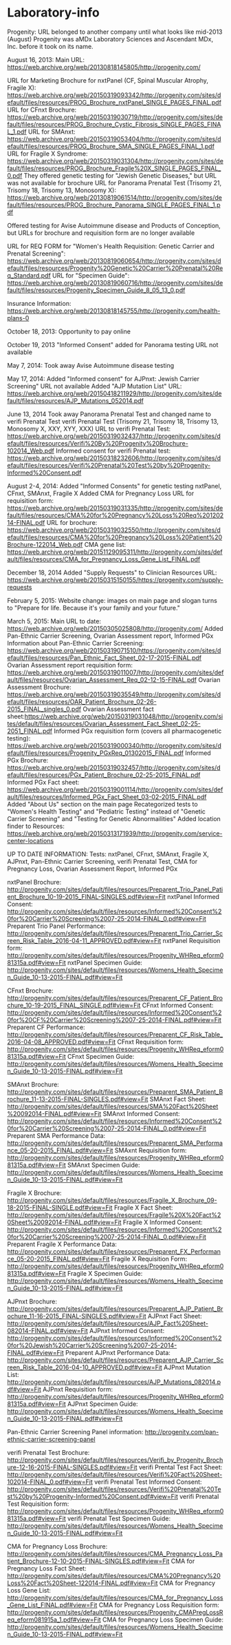 # Laboratory-info

Progenity:
URL belonged to another company until what looks like mid-2013 (August)
Progenity was aMDx Laboratory Sciences and Ascendant MDx, Inc. before it took on its name.


August 16, 2013: 
Main URL: https://web.archive.org/web/20130818145805/http://progenity.com/

URL for Marketing Brochure for nxtPanel (CF, Spinal Muscular Atrophy, Fragile X): https://web.archive.org/web/20150319093342/http://progenity.com/sites/default/files/resources/PROG_Brochure_nxtPanel_SINGLE_PAGES_FINAL.pdf
URL for CFnxt Brochure: https://web.archive.org/web/20150319030719/http://progenity.com/sites/default/files/resources/PROG_Brochure_Cystic_Fibrosis_SINGLE_PAGES_FINAL_1.pdf
URL for SMAnxt: https://web.archive.org/web/20150319053404/http://progenity.com/sites/default/files/resources/PROG_Brochure_SMA_SINGLE_PAGES_FINAL_1.pdf
URL for Fragile X Syndrome: https://web.archive.org/web/20150319031304/http://progenity.com/sites/default/files/resources/PROG_Brochure_Fragile%20X_SINGLE_PAGES_FINAL_0.pdf
They offered genetic testing for "Jewish Genetic Diseases," but URL was not available for brochure
URL for Panorama Prenatal Test (Trisomy 21, Trisomy 18, Trisomy 13, Monosomy X): https://web.archive.org/web/20130819061514/http://progenity.com/sites/default/files/resources/PROG_Brochure_Panorama_SINGLE_PAGES_FINAL_1.pdf

Offered testing for Avise Autoimmune disease and Products of Conception, but URLs for brochure and requisition form are no longer available

URL for REQ FORM for "Women's Health Requisition: Genetic Carrier and Prenatal Screening": https://web.archive.org/web/20130819060654/http://progenity.com/sites/default/files/resources/Progenity%20Genetic%20Carrier%20Prenatal%20Req_Standard.pdf
URL for "Specimen Guide": https://web.archive.org/web/20130819060716/http://progenity.com/sites/default/files/resources/Progenity_Specimen_Guide_8_05_13_0.pdf

Insurance Information: https://web.archive.org/web/20130818145755/http://progenity.com/health-plans-0

October 18, 2013:
Opportunity to pay online

October 19, 2013
"Informed Consent" added for Panorama testing
URL not available

May 7, 2014:
Took away Avise Autoimmune disease testing

May 17, 2014:
Added "Informed consent" for AJPnxt: Jewish Carrier Screening"
URL not available
Added "AJP Mutation List"
URL: https://web.archive.org/web/20150418211929/http://progenity.com/sites/default/files/resources/AJP_Mutations_052014.pdf

June 13, 2014
Took away Panorama Prenatal Test and changed name to verifi Prenatal Test
verifi Prenatal Test (Trisomy 21, Trisomy 18, Trisomy 13, Monosomy X, XXY, XYY, XXX)
URL to verifi Prenatal Test: https://web.archive.org/web/20150319032437/http://progenity.com/sites/default/files/resources/Verifi%20By%20Progenity%20Brochure-102014_Web.pdf
Informed consent for verifi Prenatal test: https://web.archive.org/web/20150318232606/http://progenity.com/sites/default/files/resources/Verifi%20Prenatal%20Test%20by%20Progenity-Informed%20Consent.pdf

August 2-4, 2014:
Added "Informed Consents" for genetic testing nxtPanel, CFnxt, SMAnxt, Fragile X
Added CMA for Pregnancy Loss
URL for requisition form: https://web.archive.org/web/20150319031335/http://progenity.com/sites/default/files/resources/CMA%20for%20Pregnancy%20Loss%20Req%20120214-FINAL.pdf
URL for brochure: https://web.archive.org/web/20150319032550/http://progenity.com/sites/default/files/resources/CMA%20for%20Pregnancy%20Loss%20Patient%20Brochure-122014_Web.pdf
CMA gene list: https://web.archive.org/web/20151129095311/http://progenity.com/sites/default/files/resources/CMA_for_Pregnancy_Loss_Gene_List_FINAL.pdf

December 18, 2014
Added "Supply Requests" to Clinician Resources
URL: https://web.archive.org/web/20150315150155/https://progenity.com/supply-requests

February 5, 2015:
Website change: images on main page and slogan turns to "Prepare for life. Because it's your family and your future."

March 5, 2015:
Main URL to date: https://web.archive.org/web/20150305025808/http://progenity.com/
Added Pan-Ethnic Carrier Screening, Ovarian Assessment report, Informed PGx
Information about Pan-Ethnic Carrier Screening: https://web.archive.org/web/20150319071510/https://progenity.com/sites/default/files/resources/Pan_Ethnic_Fact_Sheet_02-17-2015-FINAL.pdf
Ovarian Assessment report requisition form: https://web.archive.org/web/20150319011007/http://progenity.com/sites/default/files/resources/Ovarian_Assessment_Req_02-12-15-FINAL.pdf
Ovarian Assessment Brochure: https://web.archive.org/web/20150319035549/http://progenity.com/sites/default/files/resources/OAR_Patient_Brochure_02-26-2015_FINAL_singles_0.pdf
Ovarian Assessment fact sheet:https://web.archive.org/web/20150319031048/http://progenity.com/sites/default/files/resources/Ovarian_Assessment_Fact_Sheet_02-25-2051_FINAL.pdf
Informed PGx requisition form (covers all pharmacogenetic testing): https://web.archive.org/web/20150319000340/http://progenity.com/sites/default/files/resources/Progenity_PGxReq_01302015_FINAL.pdf
Informed PGx Brochure: https://web.archive.org/web/20150319032457/http://progenity.com/sites/default/files/resources/PGx_Patient_Brochure_02-25-2015_FINAL.pdf
Informed PGx Fact sheet: https://web.archive.org/web/20150319001114/http://progenity.com/sites/default/files/resources/Informed_PGx_Fact_Sheet_03-02-2015_FINAL.pdf
Added "About Us" section on the main page
Recategorized tests to "Women's Health Testing" and "Pediatric Testing" instead of "Genetic Carrier Screening" and "Testing for Genetic Abnormailities"
Added location finder to Resources: https://web.archive.org/web/20150313171939/http://progenity.com/service-center-locations


UP TO DATE INFORMATION:
Tests: nxtPanel, CFnxt, SMAnxt, Fragile X, AJPnxt, Pan-Ethnic Carrier Screening, verifi Prenatal Test, CMA for Pregnancy Loss, Ovarian Assessment Report, Informed PGx

nxtPanel Brochure: http://progenity.com/sites/default/files/resources/Preparent_Trio_Panel_Patient_Brochure_10-19-2015_FINAL-SINGLES.pdf#view=Fit
nxtPanel Informed Consent: http://progenity.com/sites/default/files/resources/Informed%20Consent%20for%20Carrier%20Screening%2007-25-2014-FINAL_0.pdf#view=Fit
Preparent Trio Panel Performance: http://progenity.com/sites/default/files/resources/Preparent_Trio_Carrier_Screen_Risk_Table_2016-04-11_APPROVED.pdf#view=Fit
nxtPanel Requisition form: http://progenity.com/sites/default/files/resources/Progenity_WHReq_eform081315a.pdf#view=Fit
nxtPanel Specimen Guide: http://progenity.com/sites/default/files/resources/Womens_Health_Specimen_Guide_10-13-2015-FINAL.pdf#view=Fit

CFnxt Brochure: http://progenity.com/sites/default/files/resources/Preparent_CF_Patient_Brochure_10-19-2015_FINAL_SINGLE.pdf#view=Fit
CFnxt Informed Consent: http://progenity.com/sites/default/files/resources/Informed%20Consent%20for%20CF%20Carrier%20Screening%2007-25-2014-FINAL.pdf#view=Fit
Preparent CF Performance: http://progenity.com/sites/default/files/resources/Preparent_CF_Risk_Table_2016-04-08_APPROVED.pdf#view=Fit
CFnxt Requisition form: http://progenity.com/sites/default/files/resources/Progenity_WHReq_eform081315a.pdf#view=Fit
CFnxt Specimen Guide: http://progenity.com/sites/default/files/resources/Womens_Health_Specimen_Guide_10-13-2015-FINAL.pdf#view=Fit

SMAnxt Brochure: http://progenity.com/sites/default/files/resources/Preparent_SMA_Patient_Brochure_11-13-2015-FINAL-SINGLES.pdf#view=Fit
SMAnxt Fact Sheet: http://progenity.com/sites/default/files/resources/SMA%20Fact%20Sheet%20092014-FINAL.pdf#view=Fit
SMAnxt Informed Consent: http://progenity.com/sites/default/files/resources/Informed%20Consent%20for%20Carrier%20Screening%2007-25-2014-FINAL_0.pdf#view=Fit
Preparent SMA Performance Data: http://progenity.com/sites/default/files/resources/Preparent_SMA_Performance_05-20-2015_FINAL.pdf#view=Fit
SMAxnt Requisition form: http://progenity.com/sites/default/files/resources/Progenity_WHReq_eform081315a.pdf#view=Fit
SMAnxt Specimen Guide: http://progenity.com/sites/default/files/resources/Womens_Health_Specimen_Guide_10-13-2015-FINAL.pdf#view=Fit

Fragile X Brochure: http://progenity.com/sites/default/files/resources/Fragile_X_Brochure_09-18-2015-FINAL-SINGLE.pdf#view=Fit
Fragile X Fact Sheet: http://progenity.com/sites/default/files/resources/Fragile%20X%20Fact%20Sheet%20092014-FINAL.pdf#view=Fit
Fragile X Informed Consent: http://progenity.com/sites/default/files/resources/Informed%20Consent%20for%20Carrier%20Screening%2007-25-2014-FINAL_0.pdf#view=Fit
Preparent Fragile X Performance Data: http://progenity.com/sites/default/files/resources/Preparent_FX_Performance_05-20-2015_FINAL.pdf#view=Fit
Fragile X Requisition Form: http://progenity.com/sites/default/files/resources/Progenity_WHReq_eform081315a.pdf#view=Fit
Fragile X Specimen Guide: http://progenity.com/sites/default/files/resources/Womens_Health_Specimen_Guide_10-13-2015-FINAL.pdf#view=Fit

AJPnxt Brochure: http://progenity.com/sites/default/files/resources/Preparent_AJP_Patient_Brochure_11-16-2015_FINAL-SINGLES.pdf#view=Fit
AJPnxt Fact Sheet: http://progenity.com/sites/default/files/resources/AJP_Fact%20Sheet-082014-FINAL.pdf#view=Fit
AJPnxt Informed Consent: http://progenity.com/sites/default/files/resources/Informed%20Consent%20for%20Jewish%20Carrier%20Screening%2007-25-2014-FINAL.pdf#view=Fit
Preparent AJPnxt Performance Data: http://progenity.com/sites/default/files/resources/Preparent_AJP_Carrier_Screen_Risk_Table_2016-04-10_APPROVED.pdf#view=Fit
AJPnxt Mutation List: http://progenity.com/sites/default/files/resources/AJP_Mutations_082014.pdf#view=Fit
AJPnxt Requisition form: http://progenity.com/sites/default/files/resources/Progenity_WHReq_eform081315a.pdf#view=Fit
AJPnxt Specimen Guide: http://progenity.com/sites/default/files/resources/Womens_Health_Specimen_Guide_10-13-2015-FINAL.pdf#view=Fit

Pan-Ethnic Carrier Screening Panel information: http://progenity.com/pan-ethnic-carrier-screening-panel

verifi Prenatal Test Brochure: http://progenity.com/sites/default/files/resources/Verifi_by_Progenity_Brochure-12-16-2015-FINAL-SINGLES.pdf#view=Fit
verifi Prental Test Fact Sheet: http://progenity.com/sites/default/files/resources/Verifi%20Fact%20Sheet-102014-FINAL_0.pdf#view=Fit
verifi Prenatal Test Informed Consent: http://progenity.com/sites/default/files/resources/Verifi%20Prenatal%20Test%20by%20Progenity-Informed%20Consent.pdf#view=Fit
verifi Prenatal Test Requisition form: http://progenity.com/sites/default/files/resources/Progenity_WHReq_eform081315a.pdf#view=Fit
verifi Prenatal Test Specimen Guide: http://progenity.com/sites/default/files/resources/Womens_Health_Specimen_Guide_10-13-2015-FINAL.pdf#view=Fit

CMA for Pregnancy Loss Brochure: http://progenity.com/sites/default/files/resources/CMA_Pregnancy_Loss_Patient_Brochure-12-10-2015-FINAL-SINGLES.pdf#view=Fit
CMA for Pregnancy Loss Fact Sheet: http://progenity.com/sites/default/files/resources/CMA%20Pregnancy%20Loss%20Fact%20Sheet-122014-FINAL.pdf#view=Fit
CMA for Pregnancy Loss Gene List: http://progenity.com/sites/default/files/resources/CMA_for_Pregnancy_Loss_Gene_List_FINAL.pdf#view=Fit
CMA for Pregnancy Loss Requisition form: http://progenity.com/sites/default/files/resources/Progenity_CMAPregLossReq_eform081915a_1.pdf#view=Fit
CMA for Pregnancy Loss Specimen Guide: http://progenity.com/sites/default/files/resources/Womens_Health_Specimen_Guide_10-13-2015-FINAL.pdf#view=Fit
